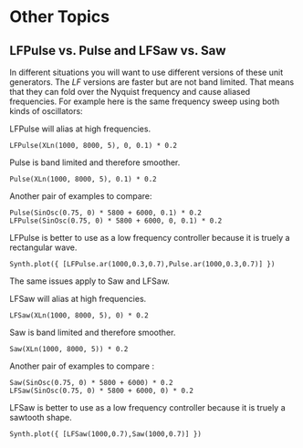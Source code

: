 # Other Topics

## LFPulse vs. Pulse and LFSaw vs. Saw

In different situations you will want to use different versions of these unit generators. The _LF_ versions are faster but are not band limited.  That means that they can fold over the Nyquist frequency and cause aliased frequencies. For example here is the same frequency sweep using both kinds of oscillators:

LFPulse will alias at high frequencies.

    LFPulse(XLn(1000, 8000, 5), 0, 0.1) * 0.2

Pulse is band limited and therefore smoother.

    Pulse(XLn(1000, 8000, 5), 0.1) * 0.2

Another pair of examples to compare:

    Pulse(SinOsc(0.75, 0) * 5800 + 6000, 0.1) * 0.2
    LFPulse(SinOsc(0.75, 0) * 5800 + 6000, 0, 0.1) * 0.2

LFPulse is better to use as a low frequency controller because it is truely a rectangular wave.

    Synth.plot({ [LFPulse.ar(1000,0.3,0.7),Pulse.ar(1000,0.3,0.7)] })

The same issues apply to Saw and LFSaw.

LFSaw will alias at high frequencies.

    LFSaw(XLn(1000, 8000, 5), 0) * 0.2

Saw is band limited and therefore smoother.

    Saw(XLn(1000, 8000, 5)) * 0.2

Another pair of examples to compare :

    Saw(SinOsc(0.75, 0) * 5800 + 6000) * 0.2
    LFSaw(SinOsc(0.75, 0) * 5800 + 6000, 0) * 0.2

LFSaw is better to use as a low frequency controller because it is truely a sawtooth shape.

    Synth.plot({ [LFSaw(1000,0.7),Saw(1000,0.7)] })
